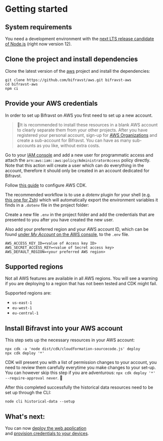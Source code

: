 # Getting started

## System requirements

You need a development environment with the
[next LTS release candidate of Node.js](https://nodejs.org/en/about/releases/)
(right now version 12).

## Clone the project and install dependencies

Clone the latest version of the [aws](https://github.com/bifravst/aws) project
and install the dependencies:

    git clone https://github.com/bifravst/aws.git bifravst-aws
    cd bifravst-aws
    npm ci

## Provide your AWS credentials

In order to set up Bifravst on AWS you first need to set up a new account.

> 🚨It is recommended to install these resources in a blank AWS account to
> clearly separate them from your other projects. After you have registered your
> personal account, sign-up for
> [AWS Organizations](https://aws.amazon.com/organizations/) and create a
> sub-account for Bifravst. You can have as many sub-accounts as you like,
> without extra costs.

Go to your
[IAM console](https://console.aws.amazon.com/iam/home?region=us-east-1#/home)
and add a new user for programmatic access and attach the
`arn:aws:iam::aws:policy/AdministratorAccess` policy directly. Note that this
action will create a user which can do everything in the account, therefore it
should only be created in an account dedicated for Bifravst.

Follow
[this guide](https://docs.aws.amazon.com/cdk/latest/guide/getting_started.html)
to configure AWS CDK.

The recommended workflow is to use a _dotenv_ plugin for your shell (e.g.
[this one for Zsh](https://github.com/robbyrussell/oh-my-zsh/tree/master/plugins/dotenv))
which will automatically export the environment variables it finds in a
`.dotenv` file in the project folder:

Create a new file `.env` in the project folder and add the credentials that are
presented to you after you have created the new user.

Also add your preferred region and your AWS account ID, which can be found
[under _My Account_ on the AWS console](https://console.aws.amazon.com/billing/home?#/account),
to the `.env` file.

```
AWS_ACCESS_KEY_ID=<value of Access key ID>
AWS_SECRET_ACCESS_KEY=<value of Secret access key>
AWS_DEFAULT_REGION=<your preferred AWS region>
```

## Supported regions

Not all AWS features are available in all AWS regions. You will see a warning if
you are deploying to a region that has not been tested and CDK might fail.

Supported regions are:

- `us-east-1`
- `eu-west-1`
- `eu-central-1`

## Install Bifravst into your AWS account

This step sets up the necessary resources in your AWS account:

    npx cdk -a 'node dist/cdk/cloudformation-sourcecode.js' deploy
    npx cdk deploy '*'

CDK will present you with a list of permission changes to your account, you need
to review them carefully everytime you make changes to your set-up. You can
however skip this step if you are adventurous:
`npx cdk deploy '*' --require-approval never`. 🤞

After this completed successfully the historical data resources need to be set
up through the CLI:

    node cli historical-data --setup

## What's next:

You can now [deploy the web application](../app/AWS.md)  
and [provision credentials to your devices](./DeviceCredentials.md).
